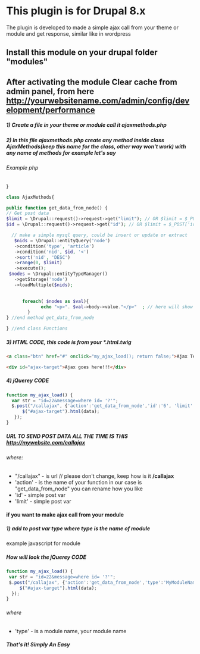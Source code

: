 # This plugin is for Drupal 8.x
The plugin  is developed to made a simple ajax call from your theme or module and get response, similar like in wordpress
## Install this module on your drupal folder "modules"
## After activating the module Clear cache from admin panel, from here http://yourwebsitename.com/admin/config/development/performance
 
##### 1) Create a file in your theme or module call it ajaxmethods.php 
##### 2) In this file ajaxmethods.php create any method inside class AjaxMethods(keep this name for the class, other way won't work) with any name of methods for example let's say 

###### Example php
 
}

```php
class AjaxMethods{

public function get_data_from_node() {
// Get post data
$limit = \Drupal::request()->request->get("limit"); // OR $limit = $_POST['limit'];
$id = \Drupal::request()->request->get("id"); // OR $limit = $_POST['id'];

  // make a simple mysql query, could be insert or update or extract
   $nids = \Drupal::entityQuery('node')
   ->condition('type', 'article')
   ->condition('nid', $id, '<')
   ->sort('nid', 'DESC')
   ->range(0, $limit)
   ->execute();
 $nodes = \Drupal::entityTypeManager()
   ->getStorage('node')
   ->loadMultiple($nids);
      

      foreach( $nodes as $val){
             echo "<p>". $val->body->value."</p>"  ; // here will show the article content
        }
} //end method get_data_from_node

} //end class Functions

```

##### 3) HTML CODE, this code is from your *.html.twig
 
```html
<a class="btn" href="#" onclick="my_ajax_load(); return false;">Ajax Test</a>

<div id="ajax-target">Ajax goes here!!!</div>
```

##### 4) jQuerey CODE

```javascript 
function my_ajax_load() {
  var str = "id=22&message=where id= '?'";
  $.post("/callajax", {'action':'get_data_from_node','id':'6', 'limit':'5' }, function(data) {
      $("#ajax-target").html(data);
   });
}

 ```
 
##### URL TO SEND POST DATA ALL THE TIME IS THIS  http://mywebsite.com/callajax 
  
###### where:
  
- "/callajax" - is url // please don't change, keep how is it **/callajax**
- 'action' - is the name of your function in our case is "get_data_from_node" you can rename how you like
- 'id' - simple post var
- 'limit' - simple post var

#### if you want to make ajax call from your module 

##### 1) add to post var type where **type** is the name of module
example javascript for module 

##### How will look the jQuerey CODE
 ```javascript
function my_ajax_load() {
  var str = "id=22&message=where id= '?'";
  $.post("/callajax", {'action':'get_data_from_node','type':'MyModuleName','id':'6', 'limit':'5' }, function(data) {
      $("#ajax-target").html(data);
   });
}
 
```

###### where
 
- 'type' - is a module name, your module name
 


##### That's it! Simply An Easy
